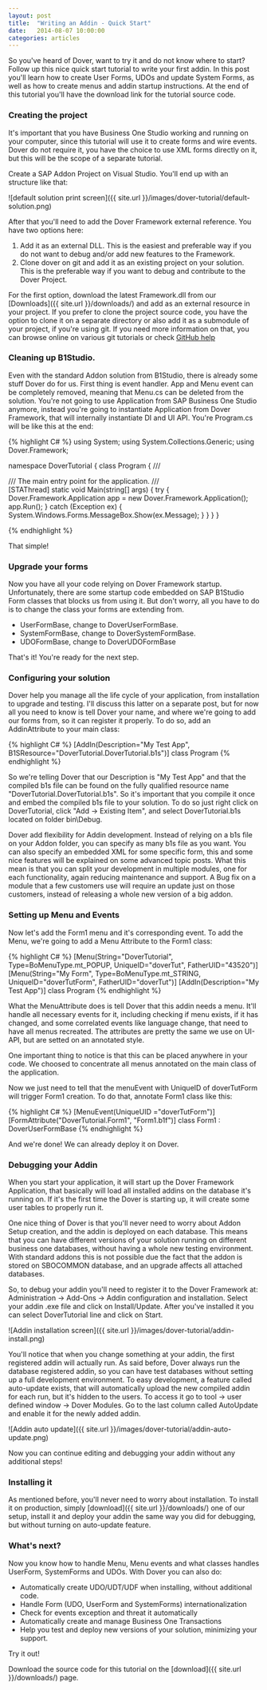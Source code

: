 ```yaml
---
layout: post
title:  "Writing an Addin - Quick Start"
date:   2014-08-07 10:00:00
categories: articles
---
```


So you've heard of Dover, want to try it and do not know where to start? Follow up this nice quick start tutorial to write your first addin. In this post you'll learn how to create User Forms, UDOs and update System Forms, as well as how to create menus and addin startup instructions. At the end of this tutorial you'll have the download link for the tutorial source code.

### Creating the project

It's important that you have Business One Studio working and running on your computer, since this tutorial will use it to create forms and wire events. Dover do not require it, you have the choice to use XML forms directly on it, but this will be the scope of a separate tutorial.

Create a SAP Addon Project on Visual Studio. You'll end up with an structure like that:

![default solution print screen]({{ site.url }}/images/dover-tutorial/default-solution.png)

After that you'll need to add the Dover Framework external reference. You have two options here:

1. Add it as an external DLL. This is the easiest and preferable way if you do not want to debug and/or add new features to the Framework.
2. Clone dover on git and add it as an existing project on your solution. This is the preferable way if you want to debug and contribute to the Dover Project.

For the first option, download the latest Framework.dll from our [Downloads]({{ site.url }}/downloads/) and add as an external resource in your project. If you prefer to clone the project source code, you have the option to clone it on a separate directory or also add it as a submodule of your project, if you're using git. If you need more information on that, you can browse online on various git tutorials or check [GitHub help](https://help.github.com/)

### Cleaning up B1Studio.

Even with the standard Addon solution from B1Studio, there is already some stuff Dover do for us. First thing is event handler. App and Menu event can be completely removed, meaning that Menu.cs can be deleted from the solution. You're not going to use Application from SAP Business One Studio anymore, instead you're going to instantiate Application from Dover Framework, that will internally instantiate DI and UI API. You're Program.cs will be like this at the end:

{% highlight C# %}
using System;
using System.Collections.Generic;
using Dover.Framework;

namespace DoverTutorial
{
    class Program
    {
        /// <summary>
        /// The main entry point for the application.
        /// </summary>
        [STAThread]
        static void Main(string[] args)
        {
            try 
            {
                Dover.Framework.Application app = new Dover.Framework.Application();
                app.Run();
            }
            catch (Exception ex)
            {
                System.Windows.Forms.MessageBox.Show(ex.Message);
            }
        }
    }
}

{% endhighlight %}

That simple!

### Upgrade your forms

Now you have all your code relying on Dover Framework startup. Unfortunately, there are some startup code embedded on SAP B1Studio Form classes that blocks us from using it. But don't worry, all you have to do is to change the class your forms are extending from.

* UserFormBase, change to DoverUserFormBase.
* SystemFormBase, change to DoverSystemFormBase.
* UDOFormBase, change to DoverUDOFormBase

That's it! You're ready for the next step.

### Configuring your solution

Dover help you manage all the life cycle of your application, from installation to upgrade and testing. I'll discuss this latter on a separate post, but for now all you need to know is tell Dover your name, and where we're going to add our forms from, so it can register it properly. To do so, add an AddinAttribute to your main class:

{% highlight C# %}
[AddIn(Description="My Test App", B1SResource="DoverTutorial.DoverTutorial.b1s")]
class Program
{% endhighlight  %}

So we're telling Dover that our Description is "My Test App" and that the compiled b1s file can be found on the fully qualified resource name "DoverTutorial.DoverTutorial.b1s". So it's important that you compile it once and embed the compiled b1s file to your solution. To do so just right click on DoverTutorial, click "Add -> Existing Item", and select DoverTutorial.b1s located on folder bin\Debug.

Dover add flexibility for Addin development. Instead of relying on a b1s file on your Addon folder, you can specify as many b1s file as you want. You can also specify an embedded XML for some specific form, this and some nice features will be explained on some advanced topic posts. What this mean is that you can split your development in multiple modules, one for each functionality, again reducing maintenance and support. A Bug fix on a module that a few customers use will require an update just on those customers, instead of releasing a whole new version of a big addon.


### Setting up Menu and Events

Now let's add the Form1 menu and it's corresponding event. To add the Menu, we're going to add a Menu Attribute to the Form1 class:

{% highlight C# %}
[Menu(String="DoverTutorial", Type=BoMenuType.mt_POPUP, UniqueID="doverTut", FatherUID="43520")]
[Menu(String="My Form", Type=BoMenuType.mt_STRING, UniqueID="doverTutForm", FatherUID="doverTut")]
[AddIn(Description="My Test App")]
class Program
{% endhighlight %}

What the MenuAttribute does is tell Dover that this addin needs a menu. It'll handle all necessary events for it, including checking if menu exists, if it has changed, and some correlated events like language change, that need to have all menus recreated. The attributes are pretty the same we use on UI-API, but are setted on an annotated style.

One important thing to notice is that this can be placed anywhere in your code. We choosed to concentrate all menus annotated on the main class of the application.

Now we just need to tell that the menuEvent with UniqueID of doverTutForm will trigger Form1 creation. To do that, annotate Form1 class like this:

{% highlight C# %}
[MenuEvent(UniqueUID ="doverTutForm")]
[FormAttribute("DoverTutorial.Form1", "Form1.b1f")]
class Form1 : DoverUserFormBase
{% endhighlight %}

And we're done! We can already deploy it on Dover.

### Debugging your Addin

When you start your application, it will start up the Dover Framework Application, that basically will load all installed addins on the database it's running on. If it's the first time the Dover is starting up, it will create some user tables to properly run it.

One nice thing of Dover is that you'll never need to worry about Addon Setup creation, and the addin is deployed on each database. This means that you can have different versions of your solution running on different business one databases, without having a whole new testing environment. With standard addons this is not possible due the fact that the addon is stored on SBOCOMMON database, and an upgrade affects all attached databases.

So, to debug your addin you'll need to register it to the Dover Framework at: Administration -> Add-Ons -> Addin configuration and installation. Select your addin .exe file and click on Install/Update. After you've installed it you can select DoverTutorial line and click on Start.

![Addin installation screen]({{ site.url }}/images/dover-tutorial/addin-install.png)

You'll notice that when you change something at your addin, the first registered addin will actually run. As said before, Dover always run the database registered addin, so you can have test databases without setting up a full development environment. To easy development, a feature called auto-update exists, that will automatically upload the new compiled addin for each run, but it's hidden to the users. To access it go to tool -> user defined window -> Dover Modules. Go to the last column called AutoUpdate and enable it for the newly added addin.

![Addin auto update]({{ site.url }}/images/dover-tutorial/addin-auto-update.png)

Now you can continue editing and debugging your addin without any additional steps!

### Installing it

As mentioned before, you'll never need to worry about installation. To install it on production, simply [download]({{ site.url }}/downloads/) one of our setup, install it and deploy your addin the same way you did for debugging, but without turning on auto-update feature.

### What's next?

Now you know how to handle Menu, Menu events and what classes handles UserForm, SystemForms and UDOs. With Dover you can also do:

* Automatically create UDO/UDT/UDF when installing, without additional code.
* Handle Form (UDO, UserForm and SystemForms) internationalization
* Check for events exception and threat it automatically
* Automatically create and manage Business One Transactions
* Help you test and deploy new versions of your solution, minimizing your support.

Try it out!

Download the source code for this tutorial on the [download]({{ site.url }}/downloads/) page.
